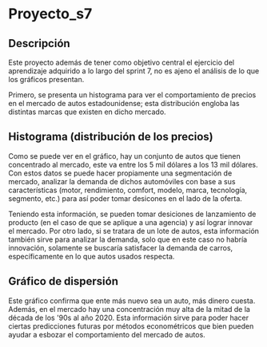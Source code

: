 # Proyecto_s7

## Descripción

Este proyecto además de tener como objetivo central el ejercicio del aprendizaje adquirido a lo largo del sprint 7, no es ajeno el análisis de lo que los gráficos presentan. 

Primero, se presenta un histograma para ver el comportamiento de precios en el mercado de autos estadounidense; esta distribución engloba las distintas marcas que existen en dicho mercado. 

## Histograma (distribución de los precios)

Como se puede ver en el gráfico, hay un conjunto de autos que tienen concentrado al mercado, este va entre los 5 mil dólares a los 13 mil dólares. Con estos datos se puede hacer propiamente una segmentación de mercado, analizar la demanda de dichos automóviles con base a sus características (motor, rendimiento, comfort, modelo, marca, tecnología, segmento, etc.) para así poder tomar desicones en el lado de la oferta.

Teniendo esta información, se pueden tomar desiciones de lanzamiento de producto (en el caso de que se aplique a una agencia) y así lograr innovar el mercado. Por otro lado, si se tratara de un lote de autos, esta información también sirve para analizar la demanda, solo que en este caso no habría innovación, solamente se buscaría satisfacer la demanda de carros, específicamente en lo que autos usados respecta.

## Gráfico de dispersión

Este gráfico confirma que ente más nuevo sea un auto, más dinero cuesta. Además, en el mercado hay una concentración muy alta de la mitad de la década de los '90s al año 2020. Esta información sirve para poder hacer ciertas predicciones futuras por métodos econométricos que bien pueden ayudar a esbozar el comportamiento del mercado de autos. 
